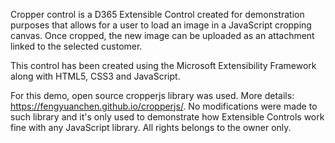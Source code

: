 Cropper control is a D365 Extensible Control created for demonstration purposes that allows for a user to load an image in a JavaScript cropping canvas. Once cropped, the new image can be uploaded as an attachment linked to the selected customer.

This control has been created using the Microsoft Extensibility Framework along with HTML5, CSS3 and JavaScript.

For this demo, open source cropperjs library was used. More details: https://fengyuanchen.github.io/cropperjs/. 
No modifications were made to such library and it's only used to demonstrate how Extensible Controls work fine with any JavaScript library. All rights belongs to the owner only.